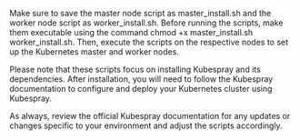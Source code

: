 


Make sure to save the master node script as master_install.sh and the worker node script as worker_install.sh. Before running the scripts, make them executable using the command chmod +x master_install.sh worker_install.sh. Then, execute the scripts on the respective nodes to set up the Kubernetes master and worker nodes.

Please note that these scripts focus on installing Kubespray and its dependencies. After installation, you will need to follow the Kubespray documentation to configure and deploy your Kubernetes cluster using Kubespray.

As always, review the official Kubespray documentation for any updates or changes specific to your environment and adjust the scripts accordingly.